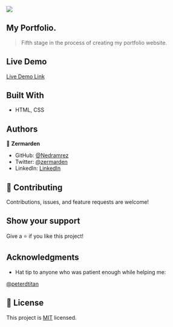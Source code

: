 ![](https://img.shields.io/badge/Microverse-blueviolet)


## My Portfolio.

>  Fifth stage in the process of creating my portfolio website.

## Live Demo 

[Live Demo Link](https://nedramrez.github.io/portfolio/)

## Built With

-  HTML, CSS

## Authors

👤 **Zermarden**

-  GitHub: [@Nedramrez](https://github.com/Nedramrez)
-  Twitter: [@zermarden](https://twitter.com/zermarden)
-  LinkedIn: [LinkedIn](https://linkedin.com/in/zermarden)

## 🤝 Contributing

Contributions, issues, and feature requests are welcome!

## Show your support

Give a ⭐️ if you like this project!

## Acknowledgments

- Hat tip to anyone who was patient enough while helping me:

[@peterdtitan](https://github.com/peterdtitan)

## 📝 License

This project is [MIT](./MIT.md) licensed.
